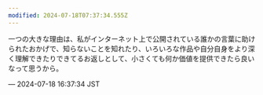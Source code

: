 ```yaml
---
modified: 2024-07-18T07:37:34.555Z
---
```


<p>一つの大きな理由は、私がインターネット上で公開されている誰かの言葉に助けられたおかげで、知らないことを知れたり、いろいろな作品や自分自身をより深く理解できたりできてるお返しとして、小さくても何か価値を提供できたら良いなって思うから。</p>

&mdash; 2024-07-18 16:37:34 JST

<!-- Original URL: https://mastodon.social/@sakuramochi0/112806347050544200-->
